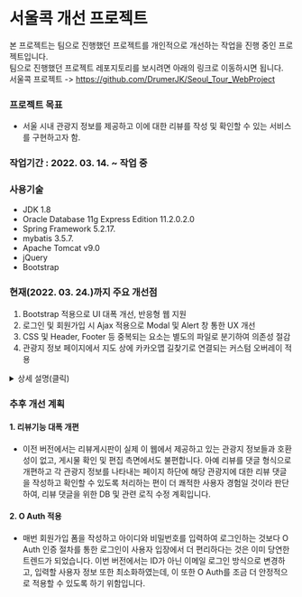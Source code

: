 # 서울콕 개선 프로젝트
본 프로젝트는 팀으로 진행했던 프로젝트를 개인적으로 개선하는 작업을 진행 중인 프로젝트입니다.<br>
팀으로 진행했던 프로젝트 레포지토리를 보시려면 아래의 링크로 이동하시면 됩니다.<br>
서울콕 프로젝트 -> https://github.com/DrumerJK/Seoul_Tour_WebProject

### 프로젝트 목표
  - 서울 시내 관광지 정보를 제공하고 이에 대한 리뷰를 작성 및 확인할 수 있는 서비스를 구현하고자 함.
### 작업기간 : 2022. 03. 14. ~ 작업 중
### 사용기술
  - JDK 1.8
  - Oracle Database 11g Express Edition 11.2.0.2.0
  - Spring Framework 5.2.17.
  - mybatis 3.5.7.
  - Apache Tomcat v9.0
  - jQuery
  - Bootstrap
### 현재(2022. 03. 24.)까지 주요 개선점
1. Bootstrap 적용으로 UI 대폭 개선, 반응형 웹 지원
2. 로그인 및 회원가입 시 Ajax 적용으로 Modal 및 Alert 창 통한 UX 개선
3. CSS 및 Header, Footer 등 중복되는 요소는 별도의 파일로 분기하여 의존성 절감
4. 관광지 정보 페이지에서 지도 상에 카카오맵 길찾기로 연결되는 커스텀 오버레이 적용 

<details><summary>상세 설명(클릭)</summary>
<p>

#### 홈 화면
  
<img width="720" alt="홈" src="https://user-images.githubusercontent.com/92901381/159850607-9eef20e6-2b59-406c-8f91-541697550b8d.png">
<br>
<img width="300" alt="모바일홈" src="https://user-images.githubusercontent.com/92901381/159853806-71c206b2-5b33-47db-ab0a-86487d172587.png">
<img width="300" alt="모바일홈_메뉴" src="https://user-images.githubusercontent.com/92901381/159853876-96b0eef7-c65e-4481-9788-e6de43b265b5.png">


#### 관광지 리스트 화면
  
<img width="720" alt="관광지리스트" src="https://user-images.githubusercontent.com/92901381/159850707-45a23829-6a46-4152-882d-574e4f211e32.png">
  
 <br>
 
<img width="300" alt="모바일관광지리스트" src="https://user-images.githubusercontent.com/92901381/159854225-11189762-1a0a-458e-8438-b7a77adfb022.png">

#### UI
  - 관광지 이미지 썸네일과 이름이 목록 형식으로 보여지던 이전 버전과 달리, 카드 형식으로 보여지는 것이 반응형 웹 컨셉에 더욱 적합하다고 판단하였습니다. 
#### REST API
  - 각 관광지 정보들은 공공데이터포털에서 제공하는 한국관광공사 국문관광정보 API를 활용하였으며, JSON 형식의 데이터를 스크립트 단에서 처리하여 출력하도록 구현하였습니다. 당초 Java의 GSON 라이브러리를 통해 비즈니스 레이어에서 처리한 뒤 출력하는 컨셉으로의 수정을 고려하였으나, 타 서버에서 웹 통신 방식으로 데이터를 받아오는 REST API의 특성상 저희 측 서버에 대한 부담을 최소화하는 것이 맞다고 판단하였습니다.  


#### 관광지 정보 화면
  
https://user-images.githubusercontent.com/92901381/159850851-507ed375-3746-415f-a778-2516c3199c0f.mp4
  
<br>
<img width="300" alt="모바일관광지정보1" src="https://user-images.githubusercontent.com/92901381/159856162-bca9cbe6-45da-45ed-88bf-ff4c494b1542.png">
<img width="300" alt="모바일관광지정보2" src="https://user-images.githubusercontent.com/92901381/159856169-6d25e851-c597-46de-871e-a688adc03aaa.png">
<img width="300" alt="모바일관광지정보3" src="https://user-images.githubusercontent.com/92901381/159856174-e2cbe741-6cee-4c3b-b781-43cf470796c4.png">

#### UI
  - 이전 버전과 비교하여 레이아웃 상의 큰 차이는 없으나, 브라우저 창의 크기에 따라 컨텐츠의 크기가 너무 크게 보이거나 너무 작게 보이는 상황을 방지하기 위해 화면 크기에 따라 좌우 여백이 다르게 보여지도록 처리하였습니다.
#### KAKAO MAPS API
  - 이전 버전에서는 관광지의 위치 정보를 지도 위에 마커를 표시하는데 그쳤지만, KAKAO MAPS API에서 제공하는 커스텀 오버레이 기능을 이용하여 '카카오맵 길찾기'라는 버튼을 눌렀을 때 즉시 해당 관광지까지 길찾기 기능을 제공하는 카카오맵 링크로 연결되도록 처리하였습니다. 모바일 환경에서는 카카오맵 어플이 설치되어 있을 경우 어플로 이동할 수 있습니다.

아래는 커스텀 오버레이를 위해 추가된 코드입니다.
```
         	// 커스텀 오버레이를 생성하고 지도에 표시
    		var customOverlay = new kakao.maps.CustomOverlay({
    			map: map,
    			clickable : true, // 커스텀 오버레이 클릭 시 지도에 이벤트를 전파하지 않도록 설정
    			content: '<div><a id="mapOverray" href="https://map.kakao.com/link/to/'+
        		data.response.body.items.item.title+','+
        		data.response.body.items.item.mapy+','+
        		data.response.body.items.item.mapx+
        		'">카카오맵 길찾기</a></div>', 
    			position: new kakao.maps.LatLng(data.response.body.items.item.mapy, data.response.body.items.item.mapx), // 커스텀 오버레이를 표시할 좌표
    			xAnchor: 0.5, // 컨텐츠의 x 위치
    			yAnchor: -1 // 컨텐츠의 y 위치
    		});
  
```

#### 로그인 화면
  
<img width="720" alt="로그인" src="https://user-images.githubusercontent.com/92901381/159851090-9ab0c6a5-f11d-4f5b-9d4e-f28f729fd550.png">

#### 로그인 실패 시 Modal 창 구현
  
<img width="720" alt="로그인_모달" src="https://user-images.githubusercontent.com/92901381/159851125-14e36d2a-66ed-4fd2-999f-cb45a7a07c64.png">

#### 로그아웃 시 Modal 창 구현
  
<img width="720" alt="로그아웃_모달" src="https://user-images.githubusercontent.com/92901381/159851181-dd55e174-d677-458e-a33d-8adddfe8cf40.png">
 <br>
 
<img width="300" alt="모바일로그인" src="https://user-images.githubusercontent.com/92901381/159854127-e3072e2e-4171-4950-be51-49b133b1c472.png">
<img width="300" alt="모바일홈_로그아웃" src="https://user-images.githubusercontent.com/92901381/159854142-0d04e803-1a95-40dc-9ade-2bb1f202d2c5.png">


#### 회원가입 시연

https://user-images.githubusercontent.com/92901381/159851231-bb66a543-dd4c-40e7-8359-e0d98b9934a5.mp4

<br>
  
<img width="300" alt="모바일회원가입" src="https://user-images.githubusercontent.com/92901381/159856242-d6859577-4d50-4eed-8942-98fdd34f2c33.png">
<img width="300" alt="모바일회원가입_알림창" src="https://user-images.githubusercontent.com/92901381/159856244-2a3bb7fa-3713-420d-ba71-b196753745da.png">
 
#### AJAX
  - 이전 버전에서는 로그인 및 회원가입 기능에 양식을 강제하는 기능이나 아이디의 중복 여부를 확인하고 알림창을 띄우는 기능이 없었습니다. 서버에 접근해 필요한 데이터만을 비동기적으로 불러오는 AJAX 방식으로 처리하여 가입할 이메일의 중복여부를 Alert 창으로 확인할 수 있도록 하였습니다. 로그인 화면에서 입력된 이메일이 DB에 있는지, 비밀번호는 매칭되는지 확인하고 로그인 실패 시 Modal 창을 띄워주는 동작 또한 마찬가지입니다. 나머지 이메일, 비밀번호, 닉네임의 양식에 대해서는 정규표현식을 통해 검증하도록 하고 Alert창을 띄우도록 하였습니다.
  
아래는 회원가입 절차를 기존 코드에서 Ajax를 적용하고 어떻게 수정하였는지 보여주고 있습니다.
- 기존코드 : 단순히 submit 버튼으로 양식이 제출됐을 때 ID 중복검사를 하고, ID 중복 시 회원가입 양식을 다시 로드하고 있습니다.
  ```
  @RequestMapping(value = "/membershipForm.me", method = RequestMethod.POST)
	public String insertUser(userVO vo, HttpServletRequest request) {
			
			if(userService.checkIdService(request.getParameter("id")) 
				&& request.getParameter("password").equals(request.getParameter("checkPassword"))) {
				userService.insertUserService(vo);
				return "user/loginForm";
			} else {
				return "user/membershipForm";
			}
			
	}
  
  ```
  
- 개선된 코드 : 회원가입 양식을 체크하는 formCheck() 함수를 따로 정의하고, true가 return 될 때 ajax를 통해 POST방식으로 요청하고 응답 메시지에 따라 이메일을 다시 입력하도록 하거나 회원가입 성공을 알리는 Modal 창을 띄우도록 처리하였습니다.

```
		$(function() {
			$('#joinBtn').click(function() {
				var email = $('#floatingEmail').val(); 
				var password = $('#floatingPassword').val();
				var nickname = $('#floatingNickname').val();
				
				if (formCheck()) {
					$.ajax({ 
						type : "POST", 
						url : 'membershipForm.me', 
						data : {email:email, password:password, nickname:nickname}, 
						success : function(data) { 
							if (data == 'false') { 
								alert('이미 가입된 이메일입니다.');
								$('#floatingEmail').focus();
							} else { 
								joinSuccessModal.show();
							} 
						}
					});
				}
			});
		});  

```
  
```
	@RequestMapping(value = "/membershipForm.me", method = RequestMethod.POST)
	public void insertUser(@RequestParam("email") String email, 
							@RequestParam("password") String pw, 
							@RequestParam("nickname") String nickname,
							HttpServletRequest request, HttpServletResponse response) throws IOException {

		UserVO vo = new UserVO();
		vo.setEmail(email);
		vo.setPassword(pw);
		vo.setNickname(nickname);
		
		if (userService.checkEmailService(request.getParameter("email"))) {
			// 이메일 사용가능
			userService.insertUserService(vo);
			response.getWriter().print(true);
		} else {
			// 이메일 중복
			response.getWriter().print(false);
		}

	}
  
```  
  
</p>
</details>


### 추후 개선 계획

#### 1. 리뷰기능 대폭 개편
  - 이전 버전에서는 리뷰게시판이 실제 이 웹에서 제공하고 있는 관광지 정보들과 호환성이 없고, 게시물 확인 및 편집 측면에서도 불편합니다. 아예 리뷰를 댓글 형식으로 개편하고 각 관광지 정보를 나타내는 페이지 하단에 해당 관광지에 대한 리뷰 댓글을 작성하고 확인할 수 있도록 처리하는 편이 더 쾌적한 사용자 경험일 것이라 판단하여, 리뷰 댓글을 위한 DB 및 관련 로직 수정 계획입니다.
#### 2.  O Auth 적용
  - 매번 회원가입 폼을 작성하고 아이디와 비밀번호를 입력하여 로그인하는 것보다 O Auth 인증 절차를 통한 로그인이 사용자 입장에서 더 편리하다는 것은 이미 당연한 트렌드가 되었습니다. 이번 버전에서는 ID가 아닌 이메일 로그인 방식으로 변경하고, 입력할 사용자 정보 또한 최소화하였는데, 이 또한 O Auth를 조금 더 안정적으로 적용할 수 있도록 하기 위함입니다.
